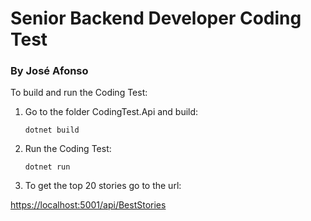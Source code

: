 # Senior Backend Developer Coding Test 
### By José Afonso

To build and run the Coding Test:

1. Go to the folder CodingTest.Api and build:

    ```console
    dotnet build
    ```
2. Run the Coding Test:

    ```console
    dotnet run
    ```
3. To get the top 20 stories go to the url:

[https://localhost:5001/api/BestStories](https://localhost:5001/api/BestStories)
